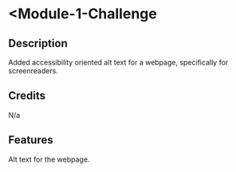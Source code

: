 # <Module-1-Challenge

## Description

Added accessibility oriented alt text for a webpage, specifically for screenreaders.

## Credits

N/a

## Features

Alt text for the webpage.